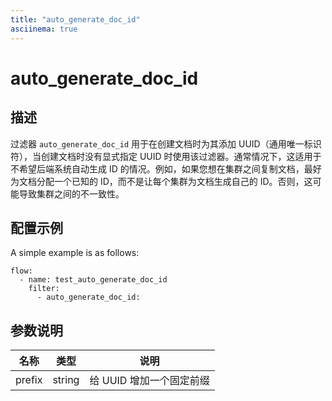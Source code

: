 ```yaml
---
title: "auto_generate_doc_id"
asciinema: true
---
```


# auto_generate_doc_id

## 描述

过滤器 `auto_generate_doc_id` 用于在创建文档时为其添加 UUID（通用唯一标识符），当创建文档时没有显式指定 UUID 时使用该过滤器。通常情况下，这适用于不希望后端系统自动生成 ID 的情况。例如，如果您想在集群之间复制文档，最好为文档分配一个已知的 ID，而不是让每个集群为文档生成自己的 ID。否则，这可能导致集群之间的不一致性。

## 配置示例

A simple example is as follows:

```
flow:
  - name: test_auto_generate_doc_id
    filter:
      - auto_generate_doc_id:
```

## 参数说明

| 名称   | 类型   | 说明                     |
| ------ | ------ | ------------------------ |
| prefix | string | 给 UUID 增加一个固定前缀 |

